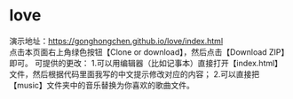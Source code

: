 # love

演示地址：https://gonghongchen.github.io/love/index.html
<br/>
点击本页面右上角绿色按钮【Clone or download】，然后点击【Download ZIP】即可。
可提供的更改：
1.可以用编辑器（比如记事本）直接打开【index.html】文件，然后根据代码里面我写的中文提示修改对应的内容；
2.可以直接把【music】文件夹中的音乐替换为你喜欢的歌曲文件。
